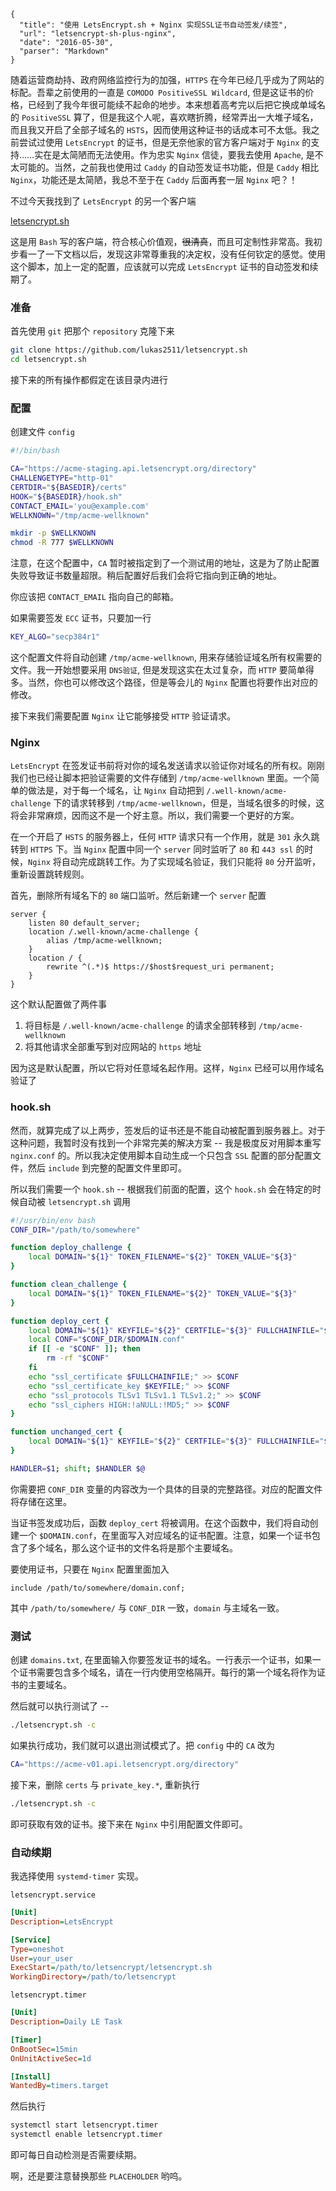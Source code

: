 ```
{
  "title": "使用 LetsEncrypt.sh + Nginx 实现SSL证书自动签发/续签",
  "url": "letsencrypt-sh-plus-nginx",
  "date": "2016-05-30",
  "parser": "Markdown"
}
```

随着运营商劫持、政府网络监控行为的加强，`HTTPS` 在今年已经几乎成为了网站的标配。吾辈之前使用的一直是 `COMODO PositiveSSL Wildcard`, 但是这证书的价格，已经到了我今年很可能续不起命的地步。本来想着高考完以后把它换成单域名的 `PositiveSSL` 算了，但是我这个人呢，喜欢瞎折腾，经常弄出一大堆子域名，而且我又开启了全部子域名的 `HSTS`，因而使用这种证书的话成本可不太低。我之前尝试过使用 `LetsEncrypt` 的证书，但是无奈他家的官方客户端对于 `Nginx` 的支持……实在是太简陋而无法使用。作为忠实 `Nginx` 信徒，要我去使用 `Apache`, 是不太可能的。当然，之前我也使用过 `Caddy` 的自动签发证书功能，但是 `Caddy` 相比 `Nginx`，功能还是太简陋，我总不至于在 `Caddy` 后面再套一层 `Nginx` 吧？！

不过今天我找到了 `LetsEncrypt` 的另一个客户端

[letsencrypt.sh](https://github.com/lukas2511/letsencrypt.sh)

这是用 `Bash` 写的客户端，符合核心价值观，~~很清真~~，而且可定制性非常高。我初步看一了一下文档以后，发现这非常尊重我的决定权，没有任何钦定的感觉。使用这个脚本，加上一定的配置，应该就可以完成 `LetsEncrypt` 证书的自动签发和续期了。

### 准备

首先使用 `git` 把那个 `repository` 克隆下来

```bash
git clone https://github.com/lukas2511/letsencrypt.sh
cd letsencrypt.sh
```

接下来的所有操作都假定在该目录内进行

### 配置

创建文件 `config`

```bash
#!/bin/bash

CA="https://acme-staging.api.letsencrypt.org/directory"
CHALLENGETYPE="http-01"
CERTDIR="${BASEDIR}/certs"
HOOK="${BASEDIR}/hook.sh"
CONTACT_EMAIL='you@example.com'
WELLKNOWN="/tmp/acme-wellknown"

mkdir -p $WELLKNOWN
chmod -R 777 $WELLKNOWN
```

注意，在这个配置中，`CA` 暂时被指定到了一个测试用的地址，这是为了防止配置失败导致证书数量超限。稍后配置好后我们会将它指向到正确的地址。

你应该把 `CONTACT_EMAIL` 指向自己的邮箱。

如果需要签发 `ECC` 证书，只要加一行

```bash
KEY_ALGO="secp384r1"
```

这个配置文件将自动创建 `/tmp/acme-wellknown`, 用来存储验证域名所有权需要的文件。我一开始想要采用 `DNS验证`, 但是发现这实在太过复杂，而 `HTTP` 要简单得多。当然，你也可以修改这个路径，但是等会儿的 `Nginx` 配置也将要作出对应的修改。

接下来我们需要配置 `Nginx` 让它能够接受  `HTTP` 验证请求。

### Nginx

`LetsEncrypt` 在签发证书前将对你的域名发送请求以验证你对域名的所有权。刚刚我们也已经让脚本把验证需要的文件存储到 `/tmp/acme-wellknown` 里面。一个简单的做法是，对于每一个域名，让 `Nginx` 自动把到 `/.well-known/acme-challenge` 下的请求转移到 `/tmp/acme-wellknown`，但是，当域名很多的时候，这将会非常麻烦，因而这不是一个好主意。所以，我们需要一个更好的方案。

在一个开启了 `HSTS` 的服务器上，任何 `HTTP` 请求只有一个作用，就是 `301` 永久跳转到 `HTTPS` 下。当 `Nginx` 配置中同一个 `server` 同时监听了 `80` 和 `443 ssl` 的时候，`Nginx` 将自动完成跳转工作。为了实现域名验证，我们只能将 `80` 分开监听，重新设置跳转规则。

首先，删除所有域名下的 `80` 端口监听。然后新建一个 `server` 配置

```nginx
server {
    listen 80 default_server;
    location /.well-known/acme-challenge {
        alias /tmp/acme-wellknown;
    }
    location / {
        rewrite ^(.*)$ https://$host$request_uri permanent;
    }
}
```

这个默认配置做了两件事

1. 将目标是 `/.well-known/acme-challenge` 的请求全部转移到 `/tmp/acme-wellknown`
2. 将其他请求全部重写到对应网站的 `https` 地址

因为这是默认配置，所以它将对任意域名起作用。这样，`Nginx` 已经可以用作域名验证了 

### hook.sh

然而，就算完成了以上两步，签发后的证书还是不能自动被配置到服务器上。对于这种问题，我暂时没有找到一个非常完美的解决方案 -- 我是极度反对用脚本重写 `nginx.conf` 的。所以我决定使用脚本自动生成一个只包含 `SSL` 配置的部分配置文件，然后 `include` 到完整的配置文件里即可。

所以我们需要一个 `hook.sh`  -- 根据我们前面的配置，这个 `hook.sh` 会在特定的时候自动被 `letsencrypt.sh` 调用

```bash
#!/usr/bin/env bash
CONF_DIR="/path/to/somewhere"

function deploy_challenge {
    local DOMAIN="${1}" TOKEN_FILENAME="${2}" TOKEN_VALUE="${3}"
}

function clean_challenge {
    local DOMAIN="${1}" TOKEN_FILENAME="${2}" TOKEN_VALUE="${3}"
}

function deploy_cert {
    local DOMAIN="${1}" KEYFILE="${2}" CERTFILE="${3}" FULLCHAINFILE="${4}" CHAINFILE="${5}" TIMESTAMP="${6}"
    local CONF="$CONF_DIR/$DOMAIN.conf"
    if [[ -e "$CONF" ]]; then
        rm -rf "$CONF"
    fi
    echo "ssl_certificate $FULLCHAINFILE;" >> $CONF
    echo "ssl_certificate_key $KEYFILE;" >> $CONF
    echo "ssl_protocols TLSv1 TLSv1.1 TLSv1.2;" >> $CONF
    echo "ssl_ciphers HIGH:!aNULL:!MD5;" >> $CONF
}

function unchanged_cert {
    local DOMAIN="${1}" KEYFILE="${2}" CERTFILE="${3}" FULLCHAINFILE="${4}" CHAINFILE="${5}"
}

HANDLER=$1; shift; $HANDLER $@
```

你需要把 `CONF_DIR` 变量的内容改为一个具体的目录的完整路径。对应的配置文件将存储在这里。

当证书签发成功后，函数 `deploy_cert` 将被调用。在这个函数中，我们将自动创建一个 `$DOMAIN.conf`，在里面写入对应域名的证书配置。注意，如果一个证书包含了多个域名，那么这个证书的文件名将是那个主要域名。

要使用证书，只要在 `Nginx` 配置里面加入

```nginx
include /path/to/somewhere/domain.conf;
```

其中 `/path/to/somewhere/` 与 `CONF_DIR` 一致，`domain` 与主域名一致。

### 测试

创建 `domains.txt`, 在里面输入你要签发证书的域名。一行表示一个证书，如果一个证书需要包含多个域名，请在一行内使用空格隔开。每行的第一个域名将作为证书的主要域名。

然后就可以执行测试了 --

```bash
./letsencrypt.sh -c
```

如果执行成功，我们就可以退出测试模式了。把 `config` 中的 `CA` 改为

```bash
CA="https://acme-v01.api.letsencrypt.org/directory"
```

接下来，删除 `certs` 与 `private_key.*`, 重新执行

```bash
./letsencrypt.sh -c
```

即可获取有效的证书。接下来在 `Nginx` 中引用配置文件即可。

### 自动续期

我选择使用 `systemd-timer` 实现。

`letsencrypt.service`

```ini
[Unit]
Description=LetsEncrypt

[Service]
Type=oneshot
User=your_user
ExecStart=/path/to/letsencrypt/letsencrypt.sh
WorkingDirectory=/path/to/letsencrypt
```

`letsencrypt.timer`

```ini
[Unit]
Description=Daily LE Task

[Timer]
OnBootSec=15min
OnUnitActiveSec=1d

[Install]
WantedBy=timers.target
```

然后执行

```bash
systemctl start letsencrypt.timer
systemctl enable letsencrypt.timer
```

即可每日自动检测是否需要续期。

啊，还是要注意替换那些 `PLACEHOLDER` 哟呜。